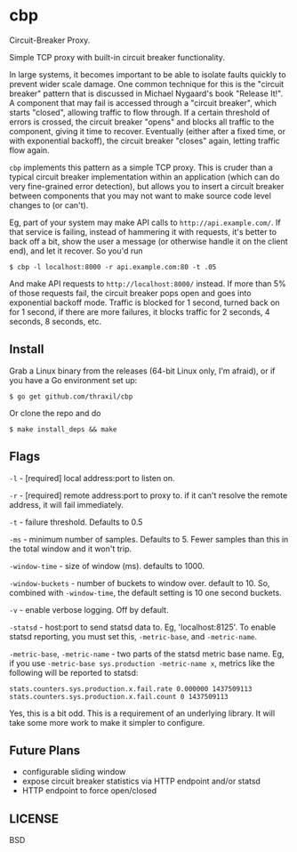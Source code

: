 # cbp

Circuit-Breaker Proxy.

Simple TCP proxy with built-in circuit breaker functionality.

In large systems, it becomes important to be able to isolate faults
quickly to prevent wider scale damage. One common technique for this
is the "circuit breaker" pattern that is discussed in Michael
Nygaard's book "Release It!". A component that may fail is accessed
through a "circuit breaker", which starts "closed", allowing traffic
to flow through. If a certain threshold of errors is crossed, the
circuit breaker "opens" and blocks all traffic to the component,
giving it time to recover. Eventually (either after a fixed time, or
with exponential backoff), the circuit breaker "closes" again, letting
traffic flow again.

`cbp` implements this pattern as a simple TCP proxy. This is cruder
than a typical circuit breaker implementation within an application
(which can do very fine-grained error detection), but allows you to
insert a circuit breaker between components that you may not want to
make source code level changes to (or can't).

Eg, part of your system may make API calls to
`http://api.example.com/`. If that service is failing, instead of
hammering it with requests, it's better to back off a bit, show the
user a message (or otherwise handle it on the client end), and let it
recover. So you'd run

    $ cbp -l localhost:8000 -r api.example.com:80 -t .05

And make API requests to `http://localhost:8000/` instead. If more
than 5% of those requests fail, the circuit breaker pops open and goes
into exponential backoff mode. Traffic is blocked for 1 second, turned
back on for 1 second, if there are more failures, it blocks traffic
for 2 seconds, 4 seconds, 8 seconds, etc.

## Install

Grab a Linux binary from the releases (64-bit Linux only, I'm afraid),
or if you have a Go environment set up:

    $ go get github.com/thraxil/cbp

Or clone the repo and do

    $ make install_deps && make

## Flags

`-l` - [required] local address:port to listen on.

`-r` - [required] remote address:port to proxy to. if it can't resolve
the remote address, it will fail immediately.

`-t` - failure threshold. Defaults to 0.5

`-ms` - minimum number of samples. Defaults to 5. Fewer samples than
        this in the total window and it won't trip.

`-window-time` - size of window (ms). defaults to 1000.

`-window-buckets` - number of buckets to window over. default
   to 10. So, combined with `-window-time`, the default setting is
   10 one second buckets.

`-v` - enable verbose logging. Off by default.

`-statsd` - host:port to send statsd data to. Eg, 'localhost:8125'. To
enable statsd reporting, you must set this, `-metric-base`, and `-metric-name`.

`-metric-base`, `-metric-name` - two parts of the statsd metric base
name. Eg, if you use `-metric-base sys.production -metric-name x`,
metrics like the following will be reported to statsd:

```
stats.counters.sys.production.x.fail.rate 0.000000 1437509113
stats.counters.sys.production.x.fail.count 0 1437509113
```

Yes, this is a bit odd. This is a requirement of an underlying
library. It will take some more work to make it simpler to configure.


## Future Plans

* configurable sliding window
* expose circuit breaker statistics via HTTP endpoint and/or statsd
* HTTP endpoint to force open/closed

## LICENSE

BSD
